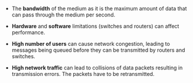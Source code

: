 - The **bandwidth** of the medium as it is the maximum amount of data that can pass through the medium per second.

- **Hardware** and **software** limitations (switches and routers) can affect performance.

- **High number of users** can cause network congestion, leading to messages being queued before they can be transmitted by routers and switches.

- **High network traffic** can lead to collisions of data packets resulting in transmission errors. The packets have to be retransmitted.